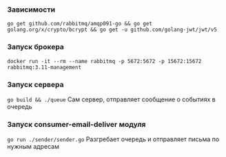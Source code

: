 ### Зависимости
`go get github.com/rabbitmq/amqp091-go && go get golang.org/x/crypto/bcrypt && go get -u github.com/golang-jwt/jwt/v5`

### Запуск брокера
`docker run -it --rm --name rabbitmq -p 5672:5672 -p 15672:15672 rabbitmq:3.11-management`

### Запуск сервера
`go build && ./queue`
Сам сервер, отправляет сообщение о событиях в очередь

### Запуск consumer-email-deliver модуля
`go run ./sender/sender.go`
Разгребает очередь и отправляет письма по нужным адресам



